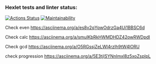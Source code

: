 ### Hexlet tests and linter status:
[![Actions Status](https://github.com/ilya00310/backend-project-44/actions/workflows/hexlet-check.yml/badge.svg)](https://github.com/ilya00310/backend-project-44/actions)
[![Maintainability](https://api.codeclimate.com/v1/badges/bc2664028cbd167e0e14/maintainability)](https://codeclimate.com/github/ilya00310/backend-project-44/maintainability)   


Check even https://asciinema.org/a/es8v2qYpwOdrzGa4Ui1BBSC6d

Check calc https://asciinema.org/a/smuIKbRkHWMDHDZ42owRWDpdI 

Check gcd https://asciinema.org/a/O5RGssjZeLWl4rzIh9tW4lORU

check progression https://asciinema.org/a/5E3tjISYNnImxl8z5xoZsplpL